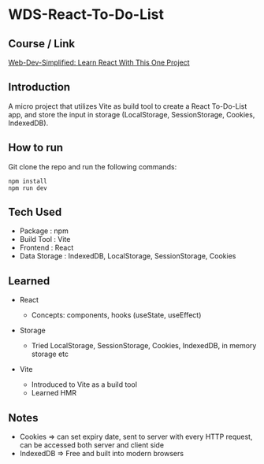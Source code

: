 # WDS-React-To-Do-List

## Course / Link

[Web-Dev-Simplified: Learn React With This One Project
](https://www.youtube.com/watch?v=Rh3tobg7hEo&t=21s)

## Introduction

A micro project that utilizes Vite as build tool to create a React To-Do-List app, and store the input in storage (LocalStorage, SessionStorage, Cookies, IndexedDB).

## How to run

Git clone the repo and run the following commands:

```shell
npm install
npm run dev
```

## Tech Used

- Package : npm
- Build Tool : Vite
- Frontend : React
- Data Storage : IndexedDB, LocalStorage, SessionStorage, Cookies

## Learned

- React

  - Concepts: components, hooks (useState, useEffect)

- Storage

  - Tried LocalStorage, SessionStorage, Cookies, IndexedDB, in memory storage etc

- Vite

  - Introduced to Vite as a build tool
  - Learned HMR

## Notes

- Cookies => can set expiry date, sent to server with every HTTP request, can be accessed both server and client side
- IndexedDB => Free and built into modern browsers
